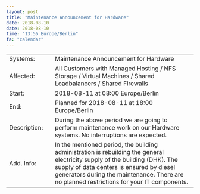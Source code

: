 ```yaml
---
layout: post
title: "Maintenance Announcement for Hardware"
date: 2018-08-10
date: 2018-08-10
time: "13:56 Europe/Berlin"
fa: "calendar"
---
```


|                   |   |                                                                      |
|-------------------|---|----------------------------------------------------------------------|
| Systems:          |   | Maintenance Announcement for Hardware|
| Affected:         |   | All Customers with Managed Hosting / NFS Storage / Virtual Machines / Shared Loadbalancers / Shared Firewalls |
| Start:            |   | 2018-08-11 at 08:00 Europe/Berlin |
| End:              |   | Planned for 2018-08-11 at 18:00  Europe/Berlin |
| Description:      |   | During the above period we are going to perform maintenance work on our Hardware systems. No interruptions are expected. |
| Add. Info:        |   | In the mentioned period, the building administration is rebuilding the general electricity supply of the building (DHK). The supply of data centers is ensured by diesel generators during the maintenance. There are no planned restrictions for your IT components. |